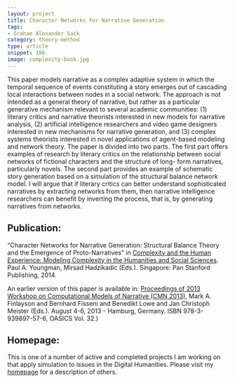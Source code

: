 ```yaml
---
layout: project
title: Character Networks for Narrative Generation
tags:
- Graham Alexander Sack
category: theory-method
type: article
snippet: 186
image: complexity-book.jpg
---
```


This paper models narrative as a complex adaptive system in which the temporal sequence of events constituting a story emerges out of cascading local interactions between nodes in a social network. The approach is not intended as a general theory of narrative, but rather as a particular generative mechanism relevant to several academic communities: (1) literary critics and narrative theorists interested in new models for narrative analysis, (2) artificial intelligence researchers and video game designers interested in new mechanisms for narrative generation, and (3) complex systems theorists interested in novel applications of agent-based modeling and network theory. The paper is divided into two parts. The first part offers examples of research by literary critics on the relationship between social networks of fictional characters and the structure of long- form narratives, particularly novels. The second part provides an example of schematic story generation based on a simulation of the structural balance network model. I will argue that if literary critics can better understand sophisticated narratives by extracting networks from them, then narrative intelligence researchers can benefit by inverting the process, that is, by generating narratives from networks.

## Publication:

“Character Networks for Narrative Generation: Structural Balance Theory and the Emergence of Proto-Narratives” in [Complexity and the Human Experience: Modeling Complexity in the Humanities and Social Sciences](http://www.panstanford.com/books/9789814463263.html). Paul A. Youngman, Mirsad Hadzikadic (Eds.). Singapore: Pan Stanford Publishing, 2014.

An earlier version of this paper is available in: [Proceedings of 2013 Workshop on Computational Models of Narrative (CMN 2013)](http://drops.dagstuhl.de/opus/frontdoor.php?source_opus=4161), Mark A. Finlayson and Bernhard Fisseni and Benedikt Lowe and Jan Christoph Meister (Eds.). August 4-6, 2013 - Hamburg, Germany. ISBN 978-3-939897-57-6, OASICS Vol. 32.)

## Homepage:

This is one of a number of active and completed projects I am working on that apply simulation to issues in the Digital Humanities. Please visit my [homepage](http://www.columbia.edu/~gas2117/grahamsack.html) for a description of others.
